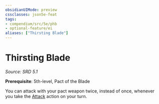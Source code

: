 ```yaml
---
obsidianUIMode: preview
cssclasses: json5e-feat
tags:
- compendium/src/5e/phb
- optional-feature/ei
aliases: ["Thirsting Blade"]
---
```

# Thirsting Blade
*Source: SRD 5.1*  

**Prerequisite**: 5th-level, Pact of the Blade

You can attack with your pact weapon twice, instead of once, whenever you take the [Attack](rules/actions.md#Attack) action on your turn.